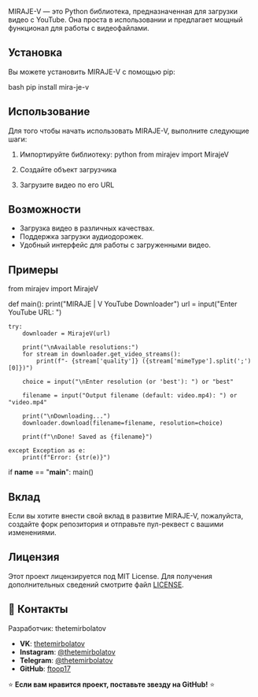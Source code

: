 MIRAJE-V — это Python библиотека, предназначенная для загрузки видео с YouTube. Она проста в использовании и предлагает мощный функционал для работы с видеофайлами.

## Установка

Вы можете установить MIRAJE-V с помощью pip:

bash
pip install mira-je-v

## Использование

Для того чтобы начать использовать MIRAJE-V, выполните следующие шаги:

1. Импортируйте библиотеку:
    python
    from mirajev import MirajeV
    
2. Создайте объект загрузчика

    
3. Загрузите видео по его URL

    
## Возможности

- Загрузка видео в различных качествах.
- Поддержка загрузки аудиодорожек.
- Удобный интерфейс для работы с загруженными видео.

## Примеры

from mirajev import MirajeV

def main():
    print("MIRAJE | V YouTube Downloader")
    url = input("Enter YouTube URL: ")
    
    try:
        downloader = MirajeV(url)
        
        print("\nAvailable resolutions:")
        for stream in downloader.get_video_streams():
            print(f"- {stream['quality']} ({stream['mimeType'].split(';')[0]})")
        
        choice = input("\nEnter resolution (or 'best'): ") or "best"
        
        filename = input("Output filename (default: video.mp4): ") or "video.mp4"
        
        print("\nDownloading...")
        downloader.download(filename=filename, resolution=choice)
        
        print(f"\nDone! Saved as {filename}")
    
    except Exception as e:
        print(f"Error: {str(e)}")

if __name__ == "__main__":
    main()


## Вклад

Если вы хотите внести свой вклад в развитие MIRAJE-V, пожалуйста, создайте форк репозитория и отправьте пул-реквест с вашими изменениями.

## Лицензия

Этот проект лицензируется под MIT License. Для получения дополнительных сведений смотрите файл [LICENSE](LICENSE).

## 📱 Контакты  
Разработчик: thetemirbolatov
- **VK**: [thetemirbolatov](https://vk.com/thetemirbolatov)  
- **Instagram**: [@thetemirbolatov](https://instagram.com/thetemirbolatov)  
- **Telegram**: [@thetemirbolatov](https://t.me/thetemirbolatov)  
- **GitHub**: [ftoop17](https://github.com/ftoop17)  

⭐ **Если вам нравится проект, поставьте звезду на GitHub!** ⭐  

